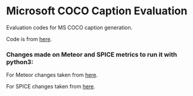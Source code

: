 Microsoft COCO Caption Evaluation
===================

Evaluation codes for MS COCO caption generation.

Code is from [here](https://github.com/peteanderson80/coco-caption/tree/487327f71e0a0304ce180275481168d2bc72b06c).

### Changes made on Meteor and SPICE metrics to run it with python3:
For Meteor changes taken from [here](https://github.com/salaniz/pycocoevalcap/tree/master/meteor).

For SPICE changes taken from [here](https://github.com/ozancaglayan/coco-caption/tree/master/pycocoevalcap/spice).
